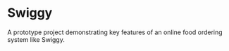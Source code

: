 # Swiggy
 A prototype project demonstrating key features of an online food ordering system like Swiggy.
